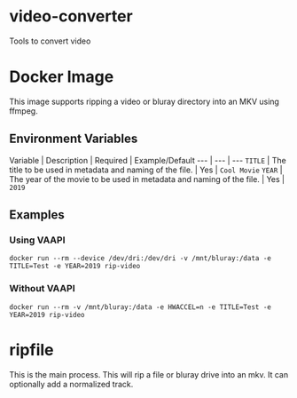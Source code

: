 # video-converter
Tools to convert video

# Docker Image
This image supports ripping a video or bluray directory into an MKV using ffmpeg.

## Environment Variables
Variable | Description | Required | Example/Default
--- | --- | ---
`TITLE` | The title to be used in metadata and naming of the file. | Yes | `Cool Movie`
`YEAR` | The year of the movie to be used in metadata and naming of the file. | Yes | `2019`

## Examples

### Using VAAPI

```
docker run --rm --device /dev/dri:/dev/dri -v /mnt/bluray:/data -e TITLE=Test -e YEAR=2019 rip-video
```

### Without VAAPI
```
docker run --rm -v /mnt/bluray:/data -e HWACCEL=n -e TITLE=Test -e YEAR=2019 rip-video
```

# ripfile
This is the main process. This will rip a file or bluray drive into an mkv. It can optionally add a normalized track.

